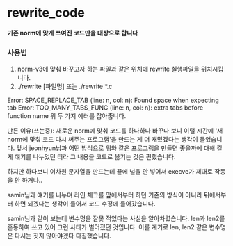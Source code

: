 # rewrite_code

**기존 norm에 맞게 쓰여진 코드만을 대상으로 합니다**

<h3>사용법</h3>

1. norm-v3에 맞춰 바꾸고자 하는 파일과 같은 위치에 rewrite 실행파일을 위치시킵니다.
2. ./rewrite [파일명] 또는 ./rewrite *.c 

Error: SPACE_REPLACE_TAB    (line:  n, col:   n):	Found space when expecting tab
Error: TOO_MANY_TABS_FUNC   (line:  n, col:   n):	extra tabs before function name
위 두 가지 에러를 잡아줍니다.



만든 이유(쓰는중): 새로운 norm에 맞춰 코드를 하나하나 바꾸다 보니 이럴 시간에 '새 norm에 맞춰 코드 다시 써주는 프로그램'을 만드는 게 더 재밌겠다는 생각이 들었습니다.
앞서 jeonhyun님과 어떤 방식으로 위와 같은 프로그램을 만들면 좋을까에 대해 길게 얘기를 나누었던 터라 그 내용을 코드로 옮기는 것은 편했습니다.

하지만 하다보니 이차원 문자열을 만드는데 끝에 널을 안 넣어서 execve가 제대로 작동을 안 하거나..


samin님과 얘기를 나누며
라인 체크를 앞에서부터 하던 기존의 방식이 아니라 뒤에서부터 하면 되겠다는 생각이 들어서 코드 수정에 들어갔습니다.

samin님과 같이 보는데 변수명을 잘못 적었다는 사실을 알아차렸습니다.
len과 len2를 혼동하여 쓰고 있어 그런 사태가 벌어졌던 것입니다.
이를 계기로 len, len2 같은 변수명은 다시는 짓지 않아야겠다 다짐했습니다.
